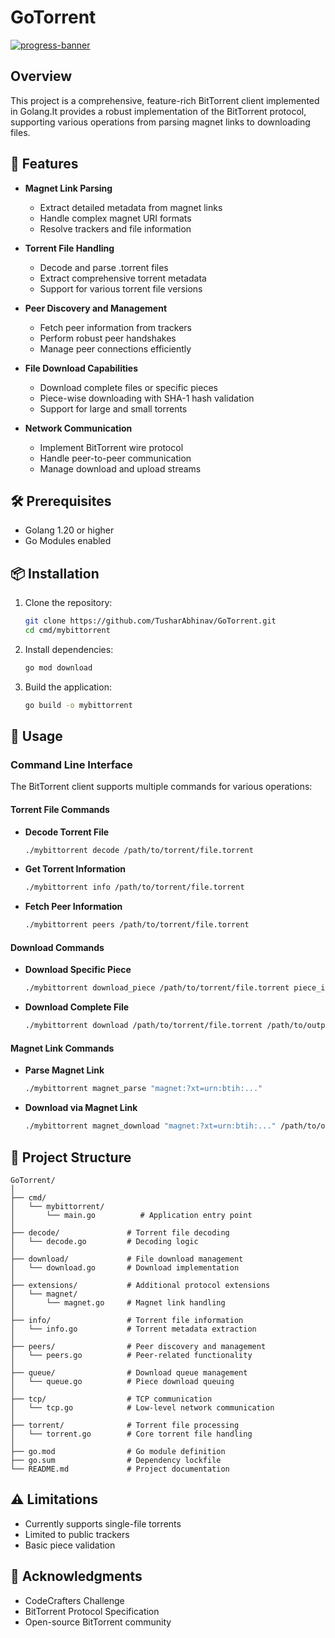 # GoTorrent
[![progress-banner](https://backend.codecrafters.io/progress/bittorrent/76413f70-06a0-4bf7-b5f6-2bce17e39835)](https://app.codecrafters.io/users/codecrafters-bot?r=2qF)


## Overview

This project is a comprehensive, feature-rich BitTorrent client implemented in Golang.It provides a robust implementation of the BitTorrent protocol, supporting various operations from parsing magnet links to downloading files.

## 🌟 Features

- **Magnet Link Parsing**
  - Extract detailed metadata from magnet links
  - Handle complex magnet URI formats
  - Resolve trackers and file information

- **Torrent File Handling**
  - Decode and parse .torrent files
  - Extract comprehensive torrent metadata
  - Support for various torrent file versions

- **Peer Discovery and Management**
  - Fetch peer information from trackers
  - Perform robust peer handshakes
  - Manage peer connections efficiently

- **File Download Capabilities**
  - Download complete files or specific pieces
  - Piece-wise downloading with SHA-1 hash validation
  - Support for large and small torrents

- **Network Communication**
  - Implement BitTorrent wire protocol
  - Handle peer-to-peer communication
  - Manage download and upload streams

## 🛠 Prerequisites

- Golang 1.20 or higher
- Go Modules enabled

## 📦 Installation

1. Clone the repository:
   ```bash
   git clone https://github.com/TusharAbhinav/GoTorrent.git
   cd cmd/mybittorrent
   ```

2. Install dependencies:
   ```bash
   go mod download
   ```

3. Build the application:
   ```bash
   go build -o mybittorrent
   ```

## 🚀 Usage

### Command Line Interface

The BitTorrent client supports multiple commands for various operations:

#### Torrent File Commands
- **Decode Torrent File**
  ```bash
  ./mybittorrent decode /path/to/torrent/file.torrent
  ```

- **Get Torrent Information**
  ```bash
  ./mybittorrent info /path/to/torrent/file.torrent
  ```

- **Fetch Peer Information**
  ```bash
  ./mybittorrent peers /path/to/torrent/file.torrent
  ```

#### Download Commands
- **Download Specific Piece**
  ```bash
  ./mybittorrent download_piece /path/to/torrent/file.torrent piece_index
  ```

- **Download Complete File**
  ```bash
  ./mybittorrent download /path/to/torrent/file.torrent /path/to/output/file
  ```

#### Magnet Link Commands
- **Parse Magnet Link**
  ```bash
  ./mybittorrent magnet_parse "magnet:?xt=urn:btih:..."
  ```

- **Download via Magnet Link**
  ```bash
  ./mybittorrent magnet_download "magnet:?xt=urn:btih:..." /path/to/output/file
  ```

## 📂 Project Structure

```
GoTorrent/
│
├── cmd/                  
│   └── mybittorrent/
│       └── main.go          # Application entry point
│
├── decode/               # Torrent file decoding
│   └── decode.go         # Decoding logic
│
├── download/             # File download management
│   └── download.go       # Download implementation
│
├── extensions/           # Additional protocol extensions
│   └── magnet/
│       └── magnet.go     # Magnet link handling
│
├── info/                 # Torrent file information
│   └── info.go           # Torrent metadata extraction
│
├── peers/                # Peer discovery and management
│   └── peers.go          # Peer-related functionality
│
├── queue/                # Download queue management
│   └── queue.go          # Piece download queuing
│
├── tcp/                  # TCP communication
│   └── tcp.go            # Low-level network communication
│
├── torrent/              # Torrent file processing
│   └── torrent.go        # Core torrent file handling
│
├── go.mod                # Go module definition
├── go.sum                # Dependency lockfile
└── README.md             # Project documentation
```


## ⚠️ Limitations

- Currently supports single-file torrents
- Limited to public trackers
- Basic piece validation

## 🙌 Acknowledgments

- CodeCrafters Challenge
- BitTorrent Protocol Specification
- Open-source BitTorrent community

